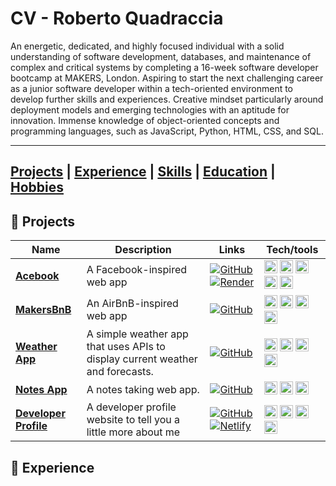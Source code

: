 # CV - Roberto Quadraccia

An energetic, dedicated, and highly focused individual with a solid understanding of software development, databases, and maintenance of complex and critical systems by completing a 16-week software developer bootcamp at MAKERS, London. Aspiring to start the next challenging career as a junior software developer within a tech-oriented environment to develop further skills and experiences. Creative mindset particularly around deployment models and emerging technologies with an aptitude for innovation. Immense knowledge of object-oriented concepts and programming languages, such as JavaScript, Python, HTML, CSS, and SQL.

---
[Projects](#-projects) | [Experience](#-experience) | [Skills](#-skills) | [Education](#-education) | [Hobbies](#-hobbies)
---

## 📂 Projects

| Name | Description | Links | Tech/tools |
| ---- | ----------- | ------| ---------- |
| [**Acebook**](https://acebook-team-earth.onrender.com/)| A Facebook-inspired web app | [![GitHub](https://img.shields.io/badge/GitHub-100000?style=for-the-badge&logo=github&logoColor=white)](https://github.com/Super-robbin/acebook-team-earth) [![Render](https://img.shields.io/badge/Render-%46E3B7.svg?style=for-the-badge&logo=render&logoColor=white)](https://acebook-team-earth.onrender.com/) | <a href="https://www.w3.org/TR/html5/" title="HTML5"><img src="https://github.com/get-icon/geticon/raw/master/icons/html-5.svg" alt="HTML5" width="21px" height="21px"></a> <a href="https://www.w3.org/TR/CSS/" title="CSS3"><img src="https://github.com/get-icon/geticon/raw/master/icons/css-3.svg" alt="CSS3" width="21px" height="21px"></a> <a href="https://developer.mozilla.org/en-US/docs/Web/JavaScript" title="JavaScript"><img src="https://github.com/get-icon/geticon/raw/master/icons/javascript.svg" alt="JavaScript" width="21px" height="21px"></a> <a href="https://reactjs.org/" title="React"><img src="https://github.com/get-icon/geticon/raw/master/icons/react.svg" alt="React" width="21px" height="21px"></a> <a href="https://www.cypress.io/" title="Cypress"><img src="https://github.com/get-icon/geticon/raw/master/icons/cypress.svg" alt="Cypress" width="21px" height="21px"></a> | 
| [**MakersBnB**](https://github.com/Super-robbin/MakersBnB) | An AirBnB-inspired web app | [![GitHub](https://img.shields.io/badge/GitHub-100000?style=for-the-badge&logo=github&logoColor=white)](https://github.com/Super-robbin/MakersBnB) | <a href="https://www.python.org" title="Python"><img src="https://github.com/get-icon/geticon/raw/master/icons/python.svg" alt="Python" width="21px" height="21px"></a> <a href="https://flask.palletsprojects.com/en/3.0.x/" title="Flask"><img src="https://github.com/get-icon/geticon/raw/master/icons/flask.svg" alt="Flask" width="21px" height="21px"></a> <a href="https://www.postgresql.org/" title="PostgreSQL"><img src="https://github.com/get-icon/geticon/raw/master/icons/postgresql.svg" alt="PostgreSQL" width="21px" height="21px"></a> <a href="https://pytest.org/" title="Pytest"><img src="https://external-content.duckduckgo.com/iu/?u=https%3A%2F%2Freverbc.gallerycdn.vsassets.io%2Fextensions%2Freverbc%2Fvscode-pytest%2F0.1.1%2F1617123275355%2FMicrosoft.VisualStudio.Services.Icons.Default&f=1&nofb=1&ipt=4571f0d09c8438d1f4cc29ac8c5fb7271d31b20abfe883c3edf77df9a6c71875&ipo=images" alt="Pytest" width="21px" height="21px"></a> | 
| [**Weather App**](https://github.com/Super-robbin/weather_app) | A simple weather app that uses APIs to display current weather and forecasts. | [![GitHub](https://img.shields.io/badge/GitHub-100000?style=for-the-badge&logo=github&logoColor=white)](https://github.com/Super-robbin/weather_app) | <a href="https://www.w3.org/TR/html5/" title="HTML5"><img src="https://github.com/get-icon/geticon/raw/master/icons/html-5.svg" alt="HTML5" width="21px" height="21px"></a> <a href="https://www.w3.org/TR/CSS/" title="CSS3"><img src="https://github.com/get-icon/geticon/raw/master/icons/css-3.svg" alt="CSS3" width="21px" height="21px"></a> <a href="https://developer.mozilla.org/en-US/docs/Web/JavaScript" title="JavaScript"><img src="https://github.com/get-icon/geticon/raw/master/icons/javascript.svg" alt="JavaScript" width="21px" height="21px"></a> <a href="https://reactjs.org/" title="React"><img src="https://github.com/get-icon/geticon/raw/master/icons/react.svg" alt="React" width="21px" height="21px"></a> |
| [**Notes App**](https://github.com/Super-robbin/notes_app) | A notes taking web app. | [![GitHub](https://img.shields.io/badge/GitHub-100000?style=for-the-badge&logo=github&logoColor=white)](https://github.com/Super-robbin/notes_app) | <a href="https://www.w3.org/TR/html5/" title="HTML5"><img src="https://github.com/get-icon/geticon/raw/master/icons/html-5.svg" alt="HTML5" width="21px" height="21px"></a> <a href="https://www.w3.org/TR/CSS/" title="CSS3"><img src="https://github.com/get-icon/geticon/raw/master/icons/css-3.svg" alt="CSS3" width="21px" height="21px"></a> <a href="https://developer.mozilla.org/en-US/docs/Web/JavaScript" title="JavaScript"><img src="https://github.com/get-icon/geticon/raw/master/icons/javascript.svg" alt="JavaScript" width="21px" height="21px"></a> |
| [**Developer Profile**](https://www.rpatrick.dev) | A developer profile website to tell you a little more about me | [![GitHub](https://img.shields.io/badge/GitHub-100000?style=for-the-badge&logo=github&logoColor=white)](https://github.com/1sAndZeros/acebook-team-air) [![Netlify](https://img.shields.io/badge/Netlify-00C7B7?style=for-the-badge&logo=netlify&logoColor=white)](https://www.rpatrick.dev) | <a href="https://www.w3.org/TR/html5/" title="HTML5"><img src="https://github.com/get-icon/geticon/raw/master/icons/html-5.svg" alt="HTML5" width="21px" height="21px"></a> <a href="https://www.w3.org/TR/CSS/" title="CSS3"><img src="https://github.com/get-icon/geticon/raw/master/icons/css-3.svg" alt="CSS3" width="21px" height="21px"></a> <a href="https://developer.mozilla.org/en-US/docs/Web/JavaScript" title="JavaScript"><img src="https://github.com/get-icon/geticon/raw/master/icons/javascript.svg" alt="JavaScript" width="21px" height="21px"></a> <a href="https://reactjs.org/" title="React"><img src="https://github.com/get-icon/geticon/raw/master/icons/react.svg" alt="React" width="21px" height="21px"></a> |

## 🏢 Experience
